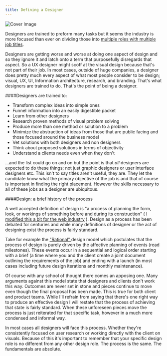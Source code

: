 ```yaml
---
title: Defining a Designer
---
```


![Cover Image](/assets/img/blog_imgs/designer_cover_img.png)

Designers are trained to preform many tasks but it seems the industry is more focused than ever on dividing those into [multiple roles with multiple job titles](http://css-tricks.com/job-titles-in-the-web-industry/).

Designers are getting worse and worse at doing one aspect of design and so they ignore it and latch onto a term that purposefully disregards that aspect. So a UX designer might scoff at the visual design because that's not part of their job. In most cases, outside of huge companies, a designer does pretty much every aspect of what most people consider to be design; visual, UX, UI, Information architecture, research, and branding. That's what designers are trained to do. That's the point of being a designer.

####Designers are trained to:

- Transform complex ideas into simple ones
- Funnel information into an easily digestible packet
- Learn from other designers
- Research proven methods of visual problem solving
- Produce more than one method or solution to a problem
- Minimize the abstraction of ideas from those that are public facing and those focused around the business model
- Vet solutions with both designers and non designers
- Think about proposed solutions in terms of objectivity
- Understand a clients needs even when they don't

...and the list could go on and on but the point is that *all* designers are expected to do these things; not just graphic designers or user interface designers etc. This isn't to say titles aren't useful, they are. They let the candidate know what the primary objective of the job is and that of course is important in finding the right placement. However the skills necessary to all of these jobs as a designer are ubiquitous.

####Design: a brief history of the process

A well accepted definition of design is "a process of planning the form, look, or workings of something before and during its construction" ( [I modified this a bit for the web industry](https://www.google.com/search?q=define+design&oq=define+design&aqs=chrome..69i57.2194j0&sourceid=chrome&ie=UTF-8) ). Design as a process has been debated for centuries and while many definitions of designer or the act of designing exist the process is fairly standard.

Take for example the ["Rational" ](http://www.amazon.com/gp/product/0201362988/ref=as_li_qf_sp_asin_tl?ie=UTF8&tag=produbooks-20&linkCode=as2&camp=1789&creative=9325&creativeASIN=0201362988) design model which postulates that the process of design is purely driven by the affective planning of events (read milestones). These events occur in a sequential and logical order starting with a brief (a time where you and the client create a joint document outlining the requirements of the job) and ending with a launch (in most cases including future design iterations and monthly maintenance).

Of course with any school of thought there comes an apposing one. Many arguments against this model state that designers and clients don't work this way. Outcomes are never set in stone and pieces continue to move even though the final proposal has been made. This is true for both client and product teams. While I'll refrain from saying that there's one right way to produce an effective design I will restate that the process of achieving that state is fairly standard. When these unforeseen pieces move the process is just reiterated for that specific task, however in a much more condensed and informal way.

In most cases all designers will face this process. Whether they're consistently focused on user research or working directly with the client on visuals. Because of this it's important to remember that your specific design role is no different from any other design role. The process is the same. The fundamentals are absolute.
